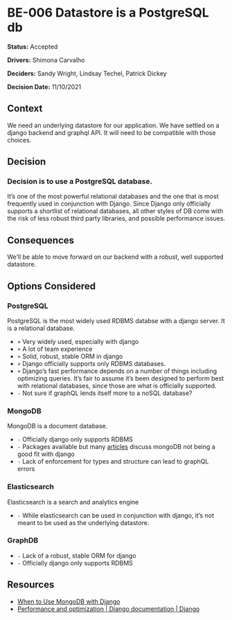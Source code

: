 # BE-006 Datastore is a PostgreSQL db

**Status:** Accepted

**Drivers:** Shimona Carvalho

**Deciders:** Sandy Wright, Lindsay Techel, Patrick Dickey

**Decision Date:** 11/10/2021

## Context

We need an underlying datastore for our application. We have settled on a django backend and graphql API. It will need to be compatible with those choices.

## Decision

### Decision is to use a PostgreSQL database.

It’s one of the most powerful relational databases and the one that is most frequently used in conjunction with Django. Since Django only officially supports a shortlist of relational databases, all other styles of DB come with the risk of less robust third party libraries, and possible performance issues.

## Consequences

We’ll be able to move forward on our backend with a robust, well supported datastore.

## Options Considered

### PostgreSQL

PostgreSQL is the most widely used RDBMS databse with a django server. It is a relational database.

- `+` Very widely used, especially with django
- `+` A lot of team experience
- `+` Solid, robust, stable ORM in django
- `+` Django officially supports only RDBMS databases.
- `+` Django’s fast performance depends on a number of things including optimizing queries. It’s fair to assume it’s been designed to perform best with relational databases, since those are what is officially supported.
- `-` Not sure if graphQL lends itself more to a noSQL database?

### MongoDB

MongoDB is a document database.

- `-` Officially django only supports RDBMS
- `-` Packages available but many [articles](https://daniel.feldroy.com/posts/when-to-use-mongodb-with-django) discuss mongoDB not being a good fit with django
- `-` Lack of enforcement for types and structure can lead to graphQL errors

### Elasticsearch

Elasticsearch is a search and analytics engine

- `-` While elasticsearch can be used in conjunction with django, it’s not meant to be used as the underlying datastore.

### GraphDB

- `-` Lack of a robust, stable ORM for django
- `-` Officially django only supports RDBMS

## Resources

- [When to Use MongoDB with Django](https://daniel.feldroy.com/posts/when-to-use-mongodb-with-django)
- [Performance and optimization | Django documentation | Django](https://docs.djangoproject.com/en/3.2/topics/performance/)
